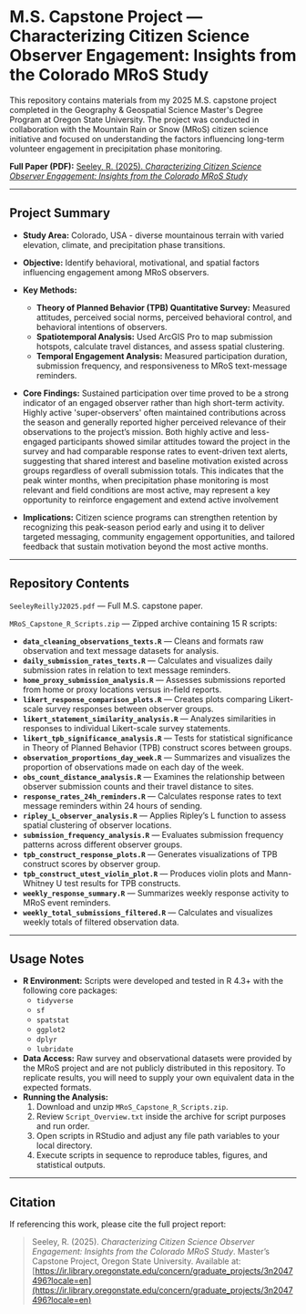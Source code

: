 # M.S. Capstone Project — Characterizing Citizen Science Observer Engagement: Insights from the Colorado MRoS Study

This repository contains materials from my 2025 M.S. capstone project completed in the Geography & Geospatial Science Master's Degree Program at Oregon State University. The project was conducted in collaboration with the Mountain Rain or Snow (MRoS) citizen science initiative and focused on understanding the factors influencing long-term volunteer engagement in precipitation phase monitoring.

**Full Paper (PDF):** [Seeley, R. (2025). *Characterizing Citizen Science Observer Engagement: Insights from the Colorado MRoS Study*](https://ir.library.oregonstate.edu/concern/graduate_projects/3n2047496)  

------------------------------------------------------------------------------------------------------------------------------------------------------------------------------

## Project Summary
- **Study Area:** Colorado, USA - diverse mountainous terrain with varied elevation, climate, and precipitation phase transitions.
- **Objective:** Identify behavioral, motivational, and spatial factors influencing engagement among MRoS observers.
- **Key Methods:**
  - **Theory of Planned Behavior (TPB) Quantitative Survey:** Measured attitudes, perceived social norms, perceived behavioral control, and behavioral intentions of observers.
  - **Spatiotemporal Analysis:** Used ArcGIS Pro to map submission hotspots, calculate travel distances, and assess spatial clustering.
  - **Temporal Engagement Analysis:** Measured participation duration, submission frequency, and responsiveness to MRoS text-message reminders.
- **Core Findings:** Sustained participation over time proved to be a strong indicator of an engaged observer rather than high short-term activity. Highly active 'super-observers' often maintained contributions across the season and generally reported higher perceived relevance of their observations to the project’s mission. Both highly active and less-engaged participants showed similar attitudes toward the project in the survey and had comparable response rates to event-driven text alerts, suggesting that shared interest and baseline motivation existed across groups regardless of overall submission totals. This indicates that the peak winter months, when precipitation phase monitoring is most relevant and field conditions are most active, may represent a key opportunity to reinforce engagement and extend active involvement

- **Implications:** Citizen science programs can strengthen retention by recognizing this peak-season period early and using it to deliver targeted messaging, community engagement opportunities, and tailored feedback that sustain motivation beyond the most active months.
  
------------------------------------------------------------------------------------------------------------------------------------------------------------------------------

## Repository Contents
`SeeleyReillyJ2025.pdf` — Full M.S. capstone paper.

`MRoS_Capstone_R_Scripts.zip` — Zipped archive containing 15 R scripts:
- **`data_cleaning_observations_texts.R`** — Cleans and formats raw observation and text message datasets for analysis.  
- **`daily_submission_rates_texts.R`** — Calculates and visualizes daily submission rates in relation to text message reminders.  
- **`home_proxy_submission_analysis.R`** — Assesses submissions reported from home or proxy locations versus in-field reports.  
- **`likert_response_comparison_plots.R`** — Creates plots comparing Likert-scale survey responses between observer groups.  
- **`likert_statement_similarity_analysis.R`** — Analyzes similarities in responses to individual Likert-scale survey statements.  
- **`likert_tpb_significance_analysis.R`** — Tests for statistical significance in Theory of Planned Behavior (TPB) construct scores between groups.  
- **`observation_proportions_day_week.R`** — Summarizes and visualizes the proportion of observations made on each day of the week.  
- **`obs_count_distance_analysis.R`** — Examines the relationship between observer submission counts and their travel distance to sites.  
- **`response_rates_24h_reminders.R`** — Calculates response rates to text message reminders within 24 hours of sending.  
- **`ripley_L_observer_analysis.R`** — Applies Ripley’s L function to assess spatial clustering of observer locations.  
- **`submission_frequency_analysis.R`** — Evaluates submission frequency patterns across different observer groups.  
- **`tpb_construct_response_plots.R`** — Generates visualizations of TPB construct scores by observer group.  
- **`tpb_construct_utest_violin_plot.R`** — Produces violin plots and Mann-Whitney U test results for TPB constructs.  
- **`weekly_response_summary.R`** — Summarizes weekly response activity to MRoS event reminders.  
- **`weekly_total_submissions_filtered.R`** — Calculates and visualizes weekly totals of filtered observation data.  

------------------------------------------------------------------------------------------------------------------------------------------------------------------------------

## Usage Notes
- **R Environment:** Scripts were developed and tested in R 4.3+ with the following core packages:
  - `tidyverse`
  - `sf`
  - `spatstat`
  - `ggplot2`
  - `dplyr`
  - `lubridate`
- **Data Access:** Raw survey and observational datasets were provided by the MRoS project and are not publicly distributed in this repository. To replicate results, you will need to supply your own equivalent data in the expected formats.
- **Running the Analysis:**
  1. Download and unzip `MRoS_Capstone_R_Scripts.zip`.
  2. Review `Script_Overview.txt` inside the archive for script purposes and run order.
  3. Open scripts in RStudio and adjust any file path variables to your local directory.
  4. Execute scripts in sequence to reproduce tables, figures, and statistical outputs.

------------------------------------------------------------------------------------------------------------------------------------------------------------------------------

## Citation
If referencing this work, please cite the full project report:

> Seeley, R. (2025). *Characterizing Citizen Science Observer Engagement: Insights from the Colorado MRoS Study*. Master’s Capstone Project, Oregon State University. Available at: [https://ir.library.oregonstate.edu/concern/graduate_projects/3n2047496?locale=en](https://ir.library.oregonstate.edu/concern/graduate_projects/3n2047496?locale=en)
